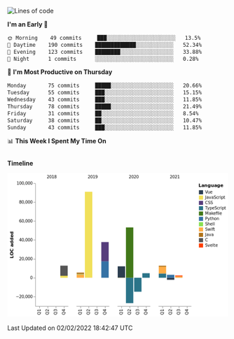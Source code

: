 <!--START_SECTION:waka-->
![Lines of code](https://img.shields.io/badge/From%20Hello%20World%20I%27ve%20Written-191%20Thousand%20lines%20of%20code-blue)

**I'm an Early 🐤** 

```text
🌞 Morning    49 commits     ███░░░░░░░░░░░░░░░░░░░░░░   13.5% 
🌆 Daytime    190 commits    █████████████░░░░░░░░░░░░   52.34% 
🌃 Evening    123 commits    ████████░░░░░░░░░░░░░░░░░   33.88% 
🌙 Night      1 commits      ░░░░░░░░░░░░░░░░░░░░░░░░░   0.28%

```
📅 **I'm Most Productive on Thursday** 

```text
Monday       75 commits     █████░░░░░░░░░░░░░░░░░░░░   20.66% 
Tuesday      55 commits     ███░░░░░░░░░░░░░░░░░░░░░░   15.15% 
Wednesday    43 commits     ███░░░░░░░░░░░░░░░░░░░░░░   11.85% 
Thursday     78 commits     █████░░░░░░░░░░░░░░░░░░░░   21.49% 
Friday       31 commits     ██░░░░░░░░░░░░░░░░░░░░░░░   8.54% 
Saturday     38 commits     ██░░░░░░░░░░░░░░░░░░░░░░░   10.47% 
Sunday       43 commits     ███░░░░░░░░░░░░░░░░░░░░░░   11.85%

```


📊 **This Week I Spent My Time On** 

```text
```

**Timeline**

![Chart not found](https://raw.githubusercontent.com/johann-lr/johann-lr/master/charts/bar_graph.png) 


 Last Updated on 02/02/2022 18:42:47 UTC
<!--END_SECTION:waka-->

